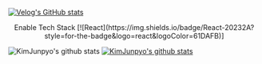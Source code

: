 [![Velog's GitHub stats](https://velog-readme-stats.vercel.app/api/badge?name=player1552)](https://velog.io/@eungyeole) 

<div align=center>
Enable Tech Stack
[![React](https://img.shields.io/badge/React-20232A?style=for-the-badge&logo=react&logoColor=61DAFB)]
  </div>

![KimJunpyo's github stats](https://github-readme-stats.vercel.app/api?username=KimJunpyo&show_icons=true)
[![KimJunpyo's github stats](https://github-readme-stats.vercel.app/api/top-langs/?username=KimJunpyo&show_icons=true&hide_border=true&title_color=004386&icon_color=004386&layout=compact)](https://github.com/KimJunpyo)
